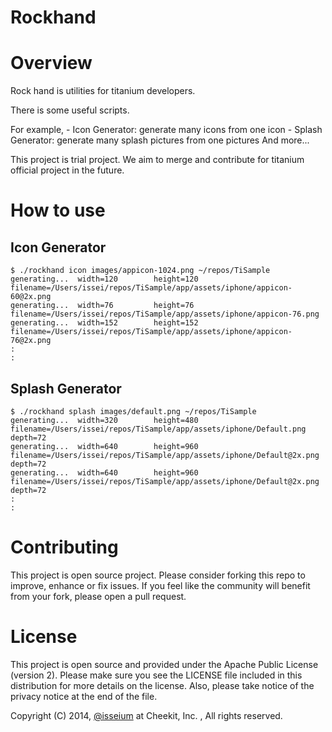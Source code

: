 Rockhand
==============

# Overview

Rock hand is utilities for titanium developers.

There is some useful scripts.

For example, 
    - Icon Generator: generate many icons from one icon
    - Splash Generator: generate many splash pictures from one pictures
And more...

This project is trial project. 
We aim to merge and contribute for titanium official project in the future.

# How to use

## Icon Generator
```
$ ./rockhand icon images/appicon-1024.png ~/repos/TiSample
generating...  width=120        height=120      filename=/Users/issei/repos/TiSample/app/assets/iphone/appicon-60@2x.png
generating...  width=76         height=76       filename=/Users/issei/repos/TiSample/app/assets/iphone/appicon-76.png
generating...  width=152        height=152      filename=/Users/issei/repos/TiSample/app/assets/iphone/appicon-76@2x.png
:
:
```

## Splash Generator

```
$ ./rockhand splash images/default.png ~/repos/TiSample
generating...  width=320        height=480      filename=/Users/issei/repos/TiSample/app/assets/iphone/Default.png      depth=72
generating...  width=640        height=960      filename=/Users/issei/repos/TiSample/app/assets/iphone/Default@2x.png   depth=72
generating...  width=640        height=960      filename=/Users/issei/repos/TiSample/app/assets/iphone/Default@2x.png   depth=72
:
:
```

# Contributing
This project is open source project.
Please consider forking this repo to improve, enhance or fix issues. If you feel like the community will benefit from your fork, please open a pull request.

# License
This project is open source and provided under the Apache Public License (version 2). Please make sure you see the LICENSE file included in this distribution for more details on the license. Also, please take notice of the privacy notice at the end of the file.

Copyright (C) 2014, [@isseium](http://twitter.com/isseium) at Cheekit, Inc. , All rights reserved.

